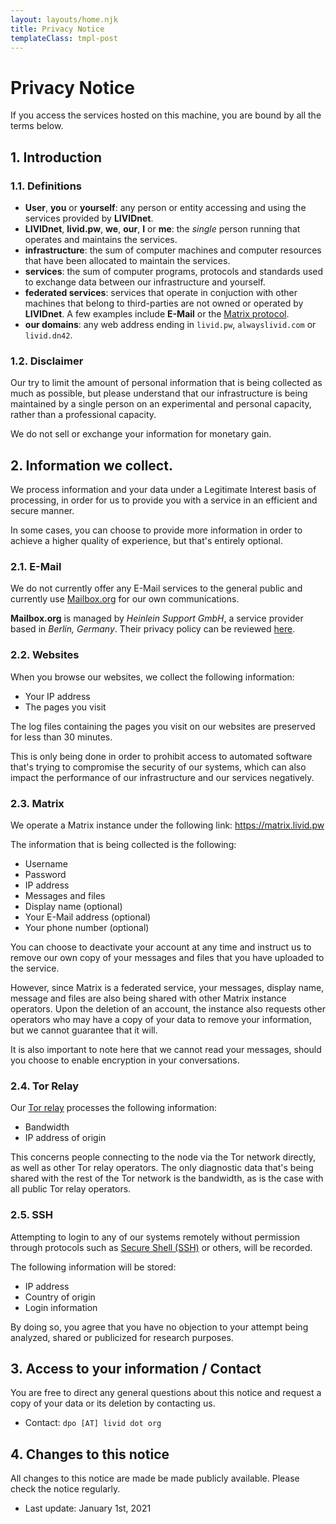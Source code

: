 ```yaml
---
layout: layouts/home.njk
title: Privacy Notice
templateClass: tmpl-post
---
```


# Privacy Notice

If you access the services hosted on this machine, you are bound by all the terms below.

## 1. Introduction

### 1.1. Definitions

- **User**, **you** or **yourself**: any person or entity accessing and using the services provided by **LIVIDnet**.
- **LIVIDnet**, **livid.pw**, **we**, **our**, **I** or **me**: the *single* person running that operates and maintains the services.
- **infrastructure**: the sum of computer machines and computer resources that have been allocated to maintain the services.
- **services**: the sum of computer programs, protocols and standards used to exchange data between our infrastructure and yourself.
- **federated services**: services that operate in conjuction with other machines that belong to third-parties are not owned or operated by **LIVIDnet**. A few examples include **E-Mail** or the [Matrix protocol](https://en.wikipedia.org/wiki/Matrix_(protocol)).
- **our domains**: any web address ending in `livid.pw`, `alwayslivid.com` or `livid.dn42`.

### 1.2. Disclaimer

Our try to limit the amount of personal information that is being collected as much as possible, but please understand that our infrastructure is being maintained by a single person on an experimental and personal capacity, rather than a professional capacity.

We do not sell or exchange your information for monetary gain.

## 2. Information we collect.

We process information and your data under a Legitimate Interest basis of processing, in order for us to provide you with a service in an efficient and secure manner.

In some cases, you can choose to provide more information in order to achieve a higher quality of experience, but that's entirely optional.

### 2.1. E-Mail

We do not currently offer any E-Mail services to the general public and currently use [Mailbox.org](https://mailbox.org) for our own communications.

**Mailbox.org** is managed by *Heinlein Support GmbH*, a service provider based in *Berlin, Germany*. Their privacy policy can be reviewed [here](https://mailbox.org/en/data-protection-privacy-policy).

### 2.2. Websites

When you browse our websites, we collect the following information:

- Your IP address
- The pages you visit

The log files containing the pages you visit on our websites are preserved for less than 30 minutes.

This is only being done in order to prohibit access to automated software that's trying to compromise the security of our systems, which can also impact the performance of our infrastructure and our services negatively.

### 2.3. Matrix

We operate a Matrix instance under the following link: https://matrix.livid.pw

The information that is being collected is the following:

- Username
- Password
- IP address
- Messages and files
- Display name (optional)
- Your E-Mail address (optional)
- Your phone number (optional)

You can choose to deactivate your account at any time and instruct us to remove our own copy of your messages and files that you have uploaded to the service.

However, since Matrix is a federated service, your messages, display name, message and files are also being shared with other Matrix instance operators. Upon the deletion of an account, the instance also requests other operators who may have a copy of your data to remove your information, but we cannot guarantee that it will.

It is also important to note here that we cannot read your messages, should you choose to enable encryption in your conversations.

### 2.4. Tor Relay

Our [Tor relay](https://metrics.torproject.org/rs.html#details/1A7F1DDA2E4C41EE894F61168E80CCB6AB84D18D) processes the following information:

- Bandwidth
- IP address of origin

This concerns people connecting to the node via the Tor network directly, as well as other Tor relay operators. The only diagnostic data that's being shared with the rest of the Tor network is the bandwidth, as is the case with all public Tor relay operators.

### 2.5. SSH

Attempting to login to any of our systems remotely without permission through protocols such as [Secure Shell (SSH)](https://en.wikipedia.org/wiki/SSH_(Secure_Shell)) or others, will be recorded.

The following information will be stored:

- IP address
- Country of origin
- Login information

By doing so, you agree that you have no objection to your attempt being analyzed, shared or publicized for research purposes.

## 3. Access to your information / Contact

You are free to direct any general questions about this notice and request a copy of your data or its deletion by contacting us.

  - Contact: `dpo [AT] livid dot org`

## 4. Changes to this notice

All changes to this notice are made be made publicly available. Please check the notice regularly.

  - Last update: January 1st, 2021
